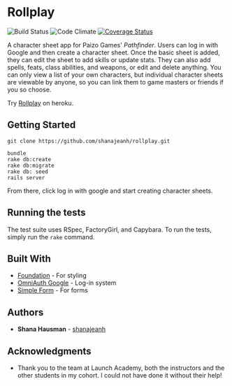 # Rollplay
![Build Status](https://codeship.com/projects/177283)
![Code Climate](https://codeclimate.com/github/shanajeanh/rollplay.png)
[![Coverage Status](https://coveralls.io/repos/github/shanajeanh/rollplay/badge.svg?branch=master)](https://coveralls.io/github/shanajeanh/rollplay?branch=master)

A character sheet app for Paizo Games' *Pathfinder*. Users can log in with Google and then create a character sheet. Once the basic sheet is added, they can edit the sheet to add skills or update stats. They can also add spells, feats, class abilities, and weapons, or edit and delete anything. You can only view a list of your own characters, but individual character sheets are viewable by anyone, so you can link them to game masters or friends if you so choose.

Try [Rollplay](https://rollplay.herokuapp.com/) on heroku.

## Getting Started

```
git clone https://github.com/shanajeanh/rollplay.git

bundle
rake db:create
rake db:migrate
rake db: seed
rails server
```

From there, click log in with google and start creating character sheets.

## Running the tests

The test suite uses RSpec, FactoryGirl, and Capybara. To run the tests, simply run the ```rake``` command.

## Built With

* [Foundation](http://foundation.zurb.com/) - For styling
* [OmniAuth Google](https://github.com/zquestz/omniauth-google-oauth2) - Log-in system
* [Simple Form](https://github.com/plataformatec/simple_form) - For forms

## Authors

* **Shana Hausman** - [shanajeanh](https://github.com/shanajeanh)

## Acknowledgments

* Thank you to the team at Launch Academy, both the instructors and the other students in my cohort. I could not have done it without their help!
